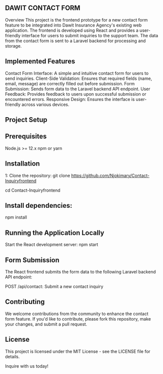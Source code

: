 ## DAWIT CONTACT FORM
Overview
This project is the frontend prototype for a new contact form feature to be integrated into Dawit Insurance Agency's existing web application. The frontend is developed using React and provides a user-friendly interface for users to submit inquiries to the support team. The data from the contact form is sent to a Laravel backend for processing and storage.

## Implemented Features
Contact Form Interface: A simple and intuitive contact form for users to send inquiries.
Client-Side Validation: Ensures that required fields (name, email, message) are correctly filled out before submission.
Form Submission: Sends form data to the Laravel backend API endpoint.
User Feedback: Provides feedback to users upon successful submission or encountered errors.
Responsive Design: Ensures the interface is user-friendly across various devices.

## Project Setup
   ## Prerequisites
Node.js >= 12.x
npm or yarn

## Installation
1: Clone the repository:
git clone https://github.com/Njokimary/Contact-Inquiryfrontend

cd Contact-Inquiryfrontend

## Install dependencies:
  npm install

## Running the Application Locally
Start the React development server:
    npm start

## Form Submission
The React frontend submits the form data to the following Laravel backend API endpoint:

POST /api/contact: Submit a new contact inquiry

## Contributing
We welcome contributions from the community to enhance the contact form feature. If you'd like to contribute, please fork this repository, make your changes, and submit a pull request.

## License
This project is licensed under the MIT License - see the LICENSE file for details.

Inquire with us today!
